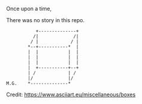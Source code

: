 Once upon a time,

There was no story in this repo.

```
           +--------------+
          /|             /|
         / |            / |
        *--+-----------*  |
        |  |           |  |
        |  |           |  |
        |  |           |  |
        |  +-----------+--+
        | /            | /
        |/             |/
M.G.    *--------------*
```
Credit: <https://www.asciiart.eu/miscellaneous/boxes>
